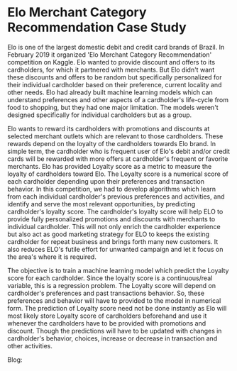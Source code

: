 # Elo Merchant Category Recommendation Case Study

Elo is one of the largest domestic debit and credit card brands of Brazil. In February 2019 it organized 'Elo Merchant Category Recommendation' competition on Kaggle. Elo wanted to provide discount and offers to its cardholders, for which it partnered with merchants. But Elo didn't want these discounts and offers to be random but specifically personalized for their individual cardholder based on their preference, current locality and other needs. Elo had already built machine learning models which can understand preferences and other aspects of a cardholder's life-cycle from food to shopping, but they had one major limitation. The models weren't designed specifically for individual cardholders but as a group.

Elo wants to reward its cardholders with promotions and discounts at selected merchant outlets which are relevant to those cardholders. These rewards depend on the loyalty of the cardholders towards Elo brand. In simple term, the cardholder who is frequent user of Elo's debit and/or credit cards will be rewarded with more offers at cardholder's frequent or favorite merchants. Elo has provided Loyalty score as a metric to measure the loyalty of cardholders toward Elo. The Loyalty score is a numerical score of each cardholder depending upon their preferences and transaction behavior.
In this competition, we had to develop algorithms which learn from each individual cardholder's previous preferences and activities, and identify and serve the most relevant opportunities, by predicting cardholder's loyalty score. The cardholder's loyalty score will help ELO to provide fully personalized promotions and discounts with merchants to individual cardholder. This will not only enrich the cardholder experience but also act as good marketing strategy for ELO to keeps the existing cardholder for repeat business and brings forth many new customers. It also reduces ELO's futile effort for unwanted campaign and let it focus on the area's where it is required.

The objective is to train a machine learning model which predict the Loyalty score for each cardholder. Since the loyalty score is a continuous/real variable, this is a regression problem. The Loyalty score will depend on cardholder's preferences and past transactions behavior. So, these preferences and behavior will have to provided to the model in numerical form.
The prediction of Loyalty score need not be done instantly as Elo will most likely store Loyalty score of cardholders beforehand and use it whenever the cardholders have to be provided with promotions and discount. Though the predictions will have to be updated with changes in cardholder's behavior, choices, increase or decrease in transaction and other activities.

Blog: 
